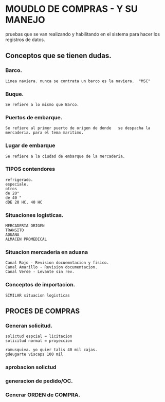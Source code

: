 # MOUDLO DE COMPRAS - Y SU MANEJO
pruebas que se van realizando y habilitando en el sistema para hacer los registros de datos.

## Conceptos que se tienen dudas.
### Barco.  
    Linea naviera. nunca se contrata un barco es la naviera.  "MSC"
### Buque.  
    Se refiere a lo mismo que Barco.
### Puertos de embarque.
    Se refiere al primer puerto de origen de donde   se despacha la mercaderia. para el tema maritimo.
### Lugar de embarque
    Se refiere a la ciudad de embarque de la mercaderia.
### TIPOS contendores
    refrigerado.
    especiale.
    otros
    de 20"
    de 40 "
    dDE 20 HC, 40 HC
### Situaciones logisticas.
    MERCADERIA ORIGEN
    TRANSITO
    ADUANA
    ALMACEN PROMEDICAL

### Situacion mercaderia en aduana
    Canal Rojo - Revision docuemntacion y fisico.
    Canal Amarillo - Revision documentacion.
    Canal Verde - Levante sin rev.
### Conceptos de importacion.
    SIMILAR situacion logisticas

## PROCES DE COMPRAS
### Generan solicitud.
    solictud espcial = licitacion
    solicitud normal = proyeccion

    ramusquiva. yo quier talis 40 mil cajas.
    gdeugarte viscaps 100 mil
### aprobacion solictud
### generacion de pedido/OC.
### Generar ORDEN de COMPRA.